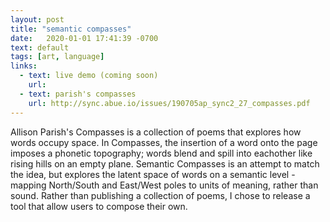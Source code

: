 ```yaml
---
layout: post
title: "semantic compasses"
date:   2020-01-01 17:41:39 -0700
text: default
tags: [art, language]
links:
  - text: live demo (coming soon)
    url: 
  - text: parish's compasses
    url: http://sync.abue.io/issues/190705ap_sync2_27_compasses.pdf
---
```

Allison Parish's Compasses is a collection of poems that explores how words occupy space. In Compasses, the insertion of a word onto the page imposes a phonetic topography; words blend and spill into eachother like rising hills on an empty plane. Semantic Compasses is an attempt to match the idea, but explores the latent space of words on a semantic level - mapping North/South and East/West poles to units of meaning, rather than sound. Rather than publishing a collection of poems, I chose to release a tool that allow users to compose their own.